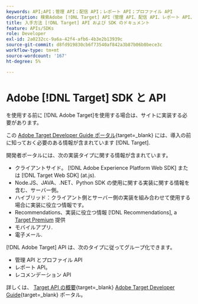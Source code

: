 ```yaml
---
keywords: API;API；管理 API；配信 API；レポート API；プロファイル API
description: 検索Adobe [!DNL Target] API（管理 API、配信 API、レポート API、プロファイル API を含む）
title: 入手方法 [!DNL Target] API および SDK のドキュメント
feature: APIs/SDKs
role: Developer
exl-id: 2a0232cc-9a6a-42f4-afb6-4b3e2b13939c
source-git-commit: d8fd919830cb6f73540af842a3b87b06b0bece3c
workflow-type: tm+mt
source-wordcount: '167'
ht-degree: 5%

---
```


# Adobe [!DNL Target] SDK と API

を使用する前に [!DNL Adobe Target]を使用する場合は、サイトに実装する必要があります。

この [Adobe Target Developer Guide ポータル](https://developer.adobe.com/target/){target=_blank} には、導入の前に知っておく必要のある情報が含まれています [!DNL Target].

開発者ポータルには、次の実装タイプに関する情報が含まれています。

* クライアントサイド。 [!DNL Adobe Experience Platform Web SDK] または [!DNL Target Web SDK] (at.js).
* Node.JS、JAVA、.NET、Python SDK の使用に関する実装に関する情報を含む、サーバー側。
* ハイブリッド：クライアント側とサーバー側の実装を組み合わせて使用する場合に実装に役立つ情報です。
* Recommendations、実装に役立つ情報 [!DNL Recommendations], a [Target Premium](/help/main/c-intro/intro.md#premium) 提供
* モバイルアプリ.
* 電子メール.

[!DNL Adobe Target] API は、次のタイプに従ってグループ化できます。

* 管理 API とプロファイル API
* レポート API。
* レコメンデーション API

詳しくは、 [Target API の概要](https://developer.adobe.com/target/before-administer/){target=_blank} [Adobe Target Developer Guide](https://developer.adobe.com/target/){target=_blank} ポータル。
